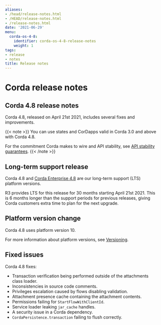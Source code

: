 ```yaml
---
aliases:
- /head/release-notes.html
- /HEAD/release-notes.html
- /release-notes.html
date: '2021-06-29'
menu:
  corda-os-4-8:
    identifier: corda-os-4-8-release-notes
    weight: 1
tags:
- release
- notes
title: Release notes
---
```



# Corda release notes

## Corda 4.8 release notes

Corda 4.8, released on April 21st 2021, includes several fixes and improvements.

{{< note >}}
You can use states and CorDapps valid in Corda 3.0 and above with Corda 4.8.


For the commitment Corda makes to wire and API stability, see [API stability guarantees](api-stability-guarantees.md).
{{< /note >}}

## Long-term support release

Corda 4.8 and [Corda Enterprise 4.8](../enterprise/release-notes-enterprise.md) are our long-term support (LTS) platform versions.

R3 provides LTS for this release for 30 months starting April 21st 2021. This is 6 months longer than the support periods for previous releases, giving Corda customers extra time to plan for the next upgrade.

## Platform version change

Corda 4.8 uses platform version 10.

For more information about platform versions, see [Versioning](versioning.md).

## Fixed issues

Corda 4.8 fixes:

* Transaction verification being performed outside of the attachments class loader.
* Inconsistencies in source code comments.
* Privileges escalation caused by flows disabling validation.
* Attachment presence cache containing the attachment contents.
* Permissions failing for `StartFlowWithClientId`.
* Service loader leaking `jar_cache` handles.
* A security issue in a Corda dependency.
* `CordaPersistence.transaction` failing to flush correctly.

